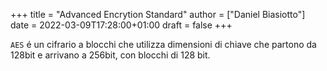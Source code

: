 +++
title = "Advanced Encrytion Standard"
author = ["Daniel Biasiotto"]
date = 2022-03-09T17:28:00+01:00
draft = false
+++

`AES` é un cifrario a blocchi che utilizza dimensioni di chiave che partono da 128bit e arrivano a 256bit, con blocchi di 128 bit.